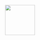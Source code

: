   <div align="center">
  <img src="https://64.media.tumblr.com/a7dc973a23e715d075ac1aa5ad457968/tumblr_p1qvszLlDC1w4t58uo2_540.gifv" width="100" />
  </div>
